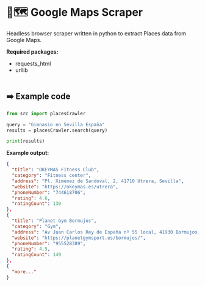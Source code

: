 # 🤖🗺️ Google Maps Scraper

Headless browser scraper written in python to extract Places data from Google Maps.

**Required packages:**
- requests_html
- urllib
<br><br>

## ➡️ Example code
``` python
from src import placesCrawler

query = "Gimnasio en Sevilla España"
results = placesCrawler.search(query)

print(results)
```

**Example output:**
``` json
{
  "title": "OKEYMAS Fitness Club",
  "category": "Fitness center",
  "address": "Pl. Ximénez de Sandoval, 2, 41710 Utrera, Sevilla", 
  "website": "https://okeymas.es/utrera",
  "phoneNumber": "744618706",
  "rating": 4.6,
  "ratingCount": 130
},
{
  "title": "Planet Gym Bormujos", 
  "category": "Gym", 
  "address": "Av Juan Carlos Rey de España nº 55 local, 41930 Bormujos, Sevilla", 
  "website": "https://planetgymsport.es/bormujos/", 
  "phoneNumber": "955528389", 
  "rating": 4.5, 
  "ratingCount": 149
},
{
  "more..."
}
```
